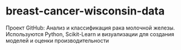 # breast-cancer-wisconsin-data
Проект GitHub: Анализ и классификация рака молочной железы. Используются Python, Scikit-Learn и визуализации для создания моделей и оценки производительности
